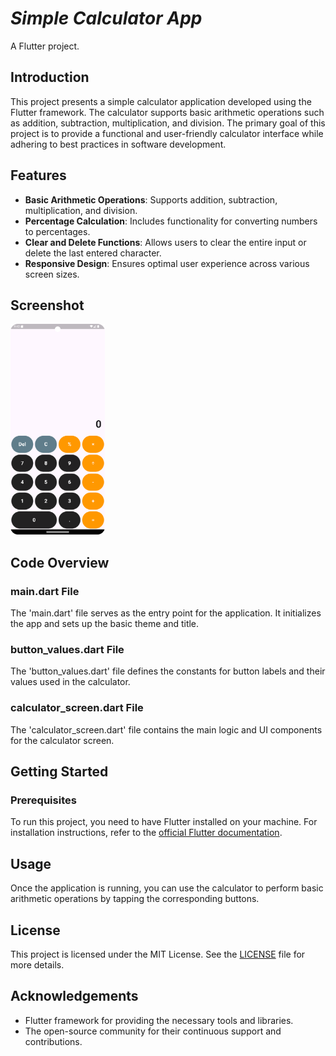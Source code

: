 # ***Simple Calculator App***

A Flutter project.

## Introduction

This project presents a simple calculator application developed using the Flutter framework. The calculator supports basic arithmetic operations such as addition, subtraction, multiplication, and division. The primary goal of this project is to provide a functional and user-friendly calculator interface while adhering to best practices in software development.

## Features

- **Basic Arithmetic Operations**: Supports addition, subtraction, multiplication, and division.
- **Percentage Calculation**: Includes functionality for converting numbers to percentages.
- **Clear and Delete Functions**: Allows users to clear the entire input or delete the last entered character.
- **Responsive Design**: Ensures optimal user experience across various screen sizes.

## Screenshot

<img src="assets/CalculatopApp_screenshot.png" width="30%" alt="Calculator Screenshot" />

## Code Overview

### main.dart File

The 'main.dart' file serves as the entry point for the application. It initializes the app and sets up the basic theme and title.

### button_values.dart File

The 'button_values.dart' file defines the constants for button labels and their values used in the calculator.

### calculator_screen.dart File

The 'calculator_screen.dart' file contains the main logic and UI components for the calculator screen.

## Getting Started

### Prerequisites

To run this project, you need to have Flutter installed on your machine. For installation instructions, refer to the [official Flutter documentation](https://docs.flutter.dev/).

## Usage

Once the application is running, you can use the calculator to perform basic arithmetic operations by tapping the corresponding buttons.

## License

This project is licensed under the MIT License. See the [LICENSE](https://github.com/DeepShah1406/SCT_AD_1/blob/master/LICENSE) file for more details.

## Acknowledgements

- Flutter framework for providing the necessary tools and libraries.
- The open-source community for their continuous support and contributions.

